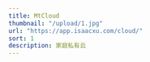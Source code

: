 ```yaml
---
title: MtCloud
thumbnail: "/upload/1.jpg"
url: "https://app.isaacxu.com/cloud/"
sort: 1
description: 家庭私有云
---
```

